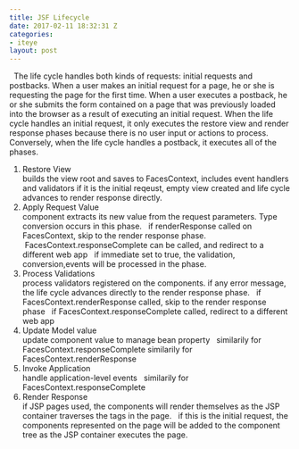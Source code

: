 ```yaml
---
title: JSF Lifecycle
date: 2017-02-11 18:32:31 Z
categories:
- iteye
layout: post
---
```


  The life cycle handles both kinds of requests: initial requests and postbacks. When a user makes an initial request for a page, he or she is requesting the page for the first time. When a user executes a postback, he or she submits the form contained on a page that was previously loaded into the browser as a result of executing an initial request. When the life cycle handles an initial request, it only executes the restore view and render response phases because there is no user input or actions to process. Conversely, when the life cycle handles a postback, it executes all of the phases.   

1. Restore View  
builds the view root and saves to FacesContext, includes event handlers and validators if it is the initial reqeust, empty view created and life cycle advances to render response directly.  
2. Apply Request Value  
component extracts its new value from the request parameters. Type conversion occurs in this phase.   if renderResponse called on FacesContext, skip to the render response phase.    FacesContext.responseComplete can be called, and redirect to a different web app   if immediate set to true, the validation, conversion,events will be processed in the phase.  
3. Process Validations  
process validators registered on the components. if any error message, the life cycle advances directly to the render response phase.   if FacesContext.renderResponse called, skip to the render response phase   if FacesContext.responseComplete called, redirect to a different web app   
4. Update Model value  
update component value to manage bean property   similarily for FacesContext.responseComplete similarily for FacesContext.renderResponse   
5. Invoke Application  
handle application-level events   similarily for FacesContext.responseComplete
6. Render Response  
if JSP pages used, the components will render themselves as the JSP container traverses the tags in the page.   if this is the initial request, the components represented on the page will be added to the component tree as the JSP container executes the page.  
